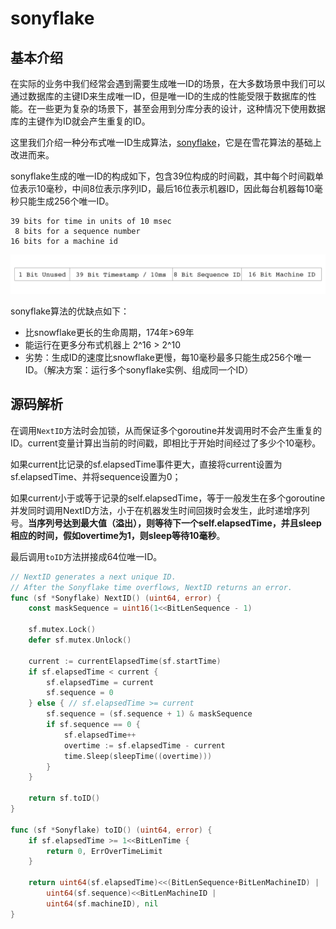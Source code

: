# sonyflake

## 基本介绍

在实际的业务中我们经常会遇到需要生成唯一ID的场景，在大多数场景中我们可以通过数据库的主键ID来生成唯一ID，但是唯一ID的生成的性能受限于数据库的性能。在一些更为复杂的场景下，甚至会用到分库分表的设计，这种情况下使用数据库的主键作为ID就会产生重复的ID。

这里我们介绍一种分布式唯一ID生成算法，[sonyflake](https://github.com/sony/sonyflake)，它是在雪花算法的基础上改进而来。

sonyflake生成的唯一ID的构成如下，包含39位构成的时间戳，其中每个时间戳单位表示10毫秒，中间8位表示序列ID，最后16位表示机器ID，因此每台机器每10毫秒只能生成256个唯一ID。

```shell
39 bits for time in units of 10 msec
 8 bits for a sequence number
16 bits for a machine id
```

![compose](./images/compose.ing.png)

sonyflake算法的优缺点如下：

+ 比snowflake更长的生命周期，174年>69年
+ 能运行在更多分布式机器上 2^16 > 2^10
+ 劣势：生成ID的速度比snowflake更慢，每10毫秒最多只能生成256个唯一ID。（解决方案：运行多个sonyflake实例、组成同一个ID）

## 源码解析

在调用`NextID`方法时会加锁，从而保证多个goroutine并发调用时不会产生重复的ID。current变量计算出当前的时间戳，即相比于开始时间经过了多少个10毫秒。

如果current比记录的sf.elapsedTime事件更大，直接将current设置为sf.elapsedTime、并将sequence设置为0；

如果current小于或等于记录的self.elapsedTime，等于一般发生在多个goroutine并发同时调用NextID方法，小于在机器发生时间回拨时会发生，此时递增序列号。**当序列号达到最大值（溢出），则等待下一个self.elapsedTime，并且sleep相应的时间，假如overtime为1，则sleep等待10毫秒**。

最后调用`toID`方法拼接成64位唯一ID。


```go
// NextID generates a next unique ID.
// After the Sonyflake time overflows, NextID returns an error.
func (sf *Sonyflake) NextID() (uint64, error) {
	const maskSequence = uint16(1<<BitLenSequence - 1)

	sf.mutex.Lock()
	defer sf.mutex.Unlock()

	current := currentElapsedTime(sf.startTime)
	if sf.elapsedTime < current {
		sf.elapsedTime = current
		sf.sequence = 0
	} else { // sf.elapsedTime >= current
		sf.sequence = (sf.sequence + 1) & maskSequence
		if sf.sequence == 0 {
			sf.elapsedTime++
			overtime := sf.elapsedTime - current
			time.Sleep(sleepTime((overtime)))
		}
	}

	return sf.toID()
}

func (sf *Sonyflake) toID() (uint64, error) {
	if sf.elapsedTime >= 1<<BitLenTime {
		return 0, ErrOverTimeLimit
	}

	return uint64(sf.elapsedTime)<<(BitLenSequence+BitLenMachineID) |
		uint64(sf.sequence)<<BitLenMachineID |
		uint64(sf.machineID), nil
}

```